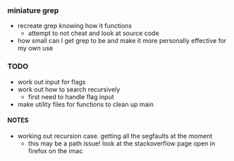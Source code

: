 ### miniature grep
* recreate grep knowing how it functions
	* attempt to not cheat and look at source code
* how small can I get grep to be and make it more personally effective
for my own use

### TODO
* work out input for flags
* work out how to search recursively
	* first need to handle flag input
* make utility files for functions to clean up main

#### NOTES
- working out recursion case. getting all the segfaults at the moment
	* this may be a path issue! look at the stackoverflow page open in firefox on the imac
